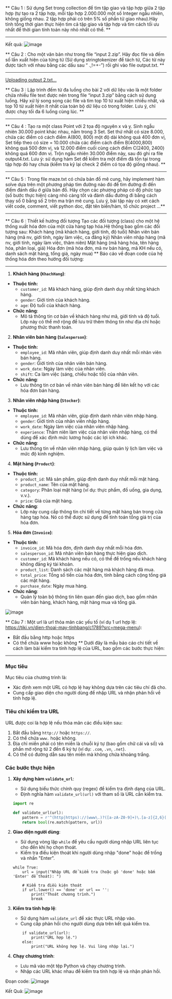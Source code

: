 ** Câu 1 : Sử dụng Set trong collection để tìm tập giao và tập hợp giữa 2 tập hợp (tự tạo ra 2 tập hợp, mỗi tập hợp 2.000.000 một số Integer ngẫu nhiên, không giống nhau. 2 tập hợp phải có trên 5% số phần tử giao nhau).Hãy tính tổng thời gian thực hiện tìm cả tập giao và tập hợp và tìm cách tối ưu nhất để thời gian tính toán này nhỏ nhất có thể. **

---


Kết quả:
![image](https://github.com/user-attachments/assets/f1f546ac-c3a7-48d4-8780-5e4b4e3df21e)


** Câu 2 : Cho một văn bản như trong file “input 2.zip”. Hãy đọc file và đếm số lần xuất hiện của từng từ (Sử dụng stringtokenizer để tách từ, Các từ này được tách với nhau bằng các dấu sau “ .,!=+-”) rồi ghi vào file output.txt. **

---
[Uploading output 2.txt…]()

** Câu 3 : Lập trình đếm từ đa luồng cho bài 2 với dữ liệu vào là một folder chứa nhiều file text được nén trong file “input 3.zip” bằng cách sử dụng luồng. Hãy xử lý song song các file và tìm top 10 từ xuất hiện nhiều nhất, và top 10 từ xuất hiện ít nhất của toàn bộ dữ liệu có trong folder. Lưu ý, chỉ được chạy tối đa 6 luồng cùng lúc. **

---

** Câu 4 : Tạo ra một class Point với 2 tọa độ nguyên x và y. Sinh ngẫu nhiên 30.000 point khác nhau, nằm trong 3 Set. Set thứ nhất có size 8.000, chứa các điểm có cách điểm A(800, 800) một độ dài không quá 400 đơn vị, Set tiếp theo có size = 10.000 chứa các điểm cách điểm B(4000,800) không quá 500 đơn vị, và 12.000 điểm cuối cùng cách điểm C(2400, 2400) không quá 600 đơn vị. Trộn ngẫu nhiên 30.000 điểm này, sau đó ghi ra file output4.txt. Lưu ý: sử dụng hàm Set để kiểm tra một điểm đã tồn tại trong tập hợp đó hay chưa (kiểm tra kỹ lại check 2 điểm có tọa độ giống nhau). **

---

** Câu 5 : Trong file maze.txt có chứa bản đồ mê cung, hãy implement hàm solve dựa trên một phương pháp tìm đường nào đó để tìm đường đi đến điểm đánh dấu ở giữa bản đồ. Hãy chọn các phương pháp có độ phức tạp (số bước thực hiện) càng nhỏ càng tốt và đánh dấu đường đi bằng cách thay số 0 bằng số 2 trên ma trận mê cung. Lưu ý, bài tập này có xét cách viết code, comment, viết python doc, đặt tên biến/hàm, tổ chức project …**

---

** Câu 6 : Thiết kế hướng đối tượng Tạo các đối tượng (class) cho một hệ thống xuất hóa đơn của một cửa hàng tạp hóa.Hệ thống bao gồm các đối tượng sau: 
Khách hàng (mã khách hàng, giới tính, độ tuổi) 
Nhân viên bán hàng (mã nv, giới tính, ngày làm việc, ca đăng ký) 
Nhân viên nhập hàng (mã nv, giới tính, ngày làm việc, thâm niên) 
Mặt hàng (mã hàng hóa, tên hàng hóa, phân loại, giá) 
Hóa đơn (mã hóa đơn, mã nv bán hàng, mã KH nếu có, danh sách mặt hàng, tổng giá, ngày mua) **
Báo cáo về đoạn code của hệ thống hóa đơn theo hướng đối tượng:

---
1. **Khách hàng (`KhachHang`)**:
- **Thuộc tính:**
  - `customer_id`: Mã khách hàng, giúp định danh duy nhất từng khách hàng.
  - `gender`: Giới tính của khách hàng.
  - `age`: Độ tuổi của khách hàng.
- **Chức năng**: 
  - Mô tả thông tin cơ bản về khách hàng như mã, giới tính và độ tuổi. Lớp này có thể mở rộng để lưu trữ thêm thông tin như địa chỉ hoặc phương thức thanh toán.

2. **Nhân viên bán hàng (`Salesperson`)**:
- **Thuộc tính:**
  - `employee_id`: Mã nhân viên, giúp định danh duy nhất mỗi nhân viên bán hàng.
  - `gender`: Giới tính của nhân viên bán hàng.
  - `work_date`: Ngày làm việc của nhân viên.
  - `shift`: Ca làm việc (sáng, chiều hoặc tối) của nhân viên.
- **Chức năng**: 
  - Lưu thông tin cơ bản về nhân viên bán hàng để liên kết họ với các hóa đơn bán hàng.

3. **Nhân viên nhập hàng (`Stocker`)**:
- **Thuộc tính:**
  - `employee_id`: Mã nhân viên, giúp định danh nhân viên nhập hàng.
  - `gender`: Giới tính của nhân viên nhập hàng.
  - `work_date`: Ngày làm việc của nhân viên nhập hàng.
  - `experience`: Thâm niên làm việc của nhân viên nhập hàng, có thể dùng để xác định mức lương hoặc các lợi ích khác.
- **Chức năng**: 
  - Lưu thông tin về nhân viên nhập hàng, giúp quản lý lịch làm việc và mức độ kinh nghiệm.

4. **Mặt hàng (`Product`)**:
- **Thuộc tính:**
  - `product_id`: Mã sản phẩm, giúp định danh duy nhất mỗi mặt hàng.
  - `product_name`: Tên của mặt hàng.
  - `category`: Phân loại mặt hàng (ví dụ: thực phẩm, đồ uống, gia dụng, v.v.).
  - `price`: Giá của mặt hàng.
- **Chức năng**: 
  - Lớp này cung cấp thông tin chi tiết về từng mặt hàng bán trong cửa hàng tạp hóa. Nó có thể được sử dụng để tính toán tổng giá trị của hóa đơn.

5. **Hóa đơn (`Invoice`)**:
- **Thuộc tính:**
  - `invoice_id`: Mã hóa đơn, định danh duy nhất mỗi hóa đơn.
  - `salesperson_id`: Mã nhân viên bán hàng thực hiện giao dịch.
  - `customer_id`: Mã khách hàng nếu có, có thể để trống nếu khách hàng không đăng ký tài khoản.
  - `product_list`: Danh sách các mặt hàng mà khách hàng đã mua.
  - `total_price`: Tổng số tiền của hóa đơn, tính bằng cách cộng tổng giá các mặt hàng.
  - `purchase_date`: Ngày mua hàng.
- **Chức năng**: 
  - Quản lý toàn bộ thông tin liên quan đến giao dịch, bao gồm nhân viên bán hàng, khách hàng, mặt hàng mua và tổng giá.

![image](https://github.com/user-attachments/assets/b4086ca5-9cf6-48d7-a272-e33e6a79a4a7)


** Câu 7 : Một url là url thỏa mãn các yếu tố (ví dụ 1 url hợp lệ: https://tiki.vn/dien-thoai-may-tinhbang/c1789?src=mega-menu): 
- Bắt đầu bằng http hoặc https 
- Có thể chứa www hoặc không  **
Dưới đây là mẫu báo cáo chi tiết về cách làm bài kiểm tra tính hợp lệ của URL, bao gồm các bước thực hiện:

---

### Mục tiêu
Mục tiêu của chương trình là:
- Xác định xem một URL có hợp lệ hay không dựa trên các tiêu chí đã cho.
- Cung cấp giao diện cho người dùng để nhập URL và nhận phản hồi về tính hợp lệ.

### Tiêu chí kiểm tra URL
URL được coi là hợp lệ nếu thỏa mãn các điều kiện sau:
1. Bắt đầu bằng `http://` hoặc `https://`.
2. Có thể chứa `www.` hoặc không.
3. Địa chỉ miền phải có tên miền là chuỗi ký tự (bao gồm chữ cái và số) và phần mở rộng từ 2 đến 6 ký tự (ví dụ: `.com`, `.vn`, `.net`).
4. Có thể có đường dẫn sau tên miền mà không chứa khoảng trắng.

### Các bước thực hiện
1. **Xây dựng hàm `validate_url`**:
   - Sử dụng biểu thức chính quy (regex) để kiểm tra định dạng của URL.
   - Định nghĩa hàm `validate_url(url)` với tham số là URL cần kiểm tra.

   ```python
   import re

   def validate_url(url):
       pattern = r'^(http|https)://(www\.)?([a-zA-Z0-9]+)\.[a-z]{2,6}(/[^\s]*)?$'
       return bool(re.match(pattern, url))
   ```

2. **Giao diện người dùng**:
   - Sử dụng vòng lặp `while` để yêu cầu người dùng nhập URL liên tục cho đến khi họ chọn thoát.
   - Kiểm tra điều kiện thoát khi người dùng nhập "done" hoặc để trống và nhấn "Enter".

   ```
   while True:
       url = input("Nhập URL để kiểm tra (hoặc gõ 'done' hoặc bấm 'Enter' để thoát): ")

       # Kiểm tra điều kiện thoát
       if url.lower() == 'done' or url == '':
           print("Thoát chương trình.")
           break
   ```

3. **Kiểm tra tính hợp lệ**:
   - Sử dụng hàm `validate_url` để xác thực URL nhập vào.
   - Cung cấp phản hồi cho người dùng dựa trên kết quả kiểm tra.

   ```
       if validate_url(url):
           print("URL hợp lệ.")
       else:
           print("URL không hợp lệ. Vui lòng nhập lại.")
   ```

4. **Chạy chương trình**:
   - Lưu mã vào một tệp Python và chạy chương trình.
   - Nhập các URL khác nhau để kiểm tra tính hợp lệ và nhận phản hồi.

Đoạn code:
      ![image](https://github.com/user-attachments/assets/e658e3c7-de96-4597-be79-57c5f472ea76)

Kết Quả:
     ![image](https://github.com/user-attachments/assets/53c4e043-1b05-4b22-9231-bccdc74a303d)




